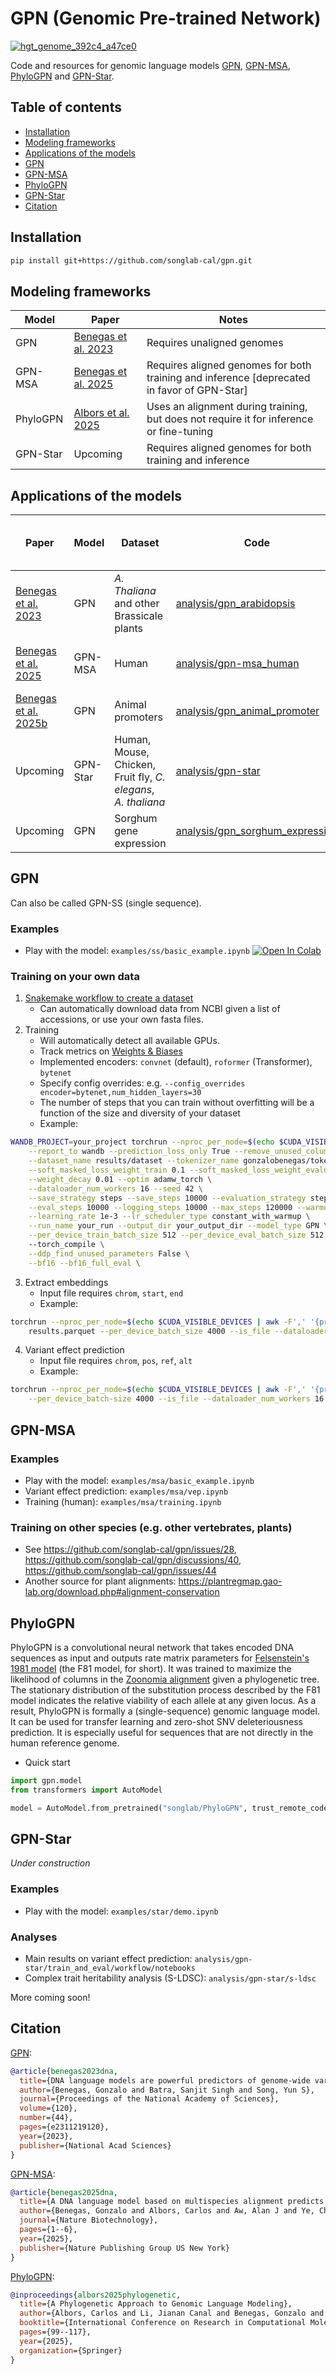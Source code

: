 # GPN (Genomic Pre-trained Network)
[![hgt_genome_392c4_a47ce0](https://github.com/user-attachments/assets/282b6204-156b-4b6d-83ff-2f4a53a9bb2e)](https://genome.ucsc.edu/s/gbenegas/gpn-arabidopsis)
 
Code and resources for genomic language models [GPN](https://doi.org/10.1073/pnas.2311219120), [GPN-MSA](https://www.nature.com/articles/s41587-024-02511-w), [PhyloGPN](https://link.springer.com/chapter/10.1007/978-3-031-90252-9_7) and [GPN-Star](...).

## Table of contents
- [Installation](#installation)
- [Modeling frameworks](#modeling-frameworks)
- [Applications of the models](#applications-of-the-models)
- [GPN](#gpn)
- [GPN-MSA](#gpn-msa)
- [PhyloGPN](#phylogpn)
- [GPN-Star](#gpn-star)
- [Citation](#citation)

## Installation
```bash
pip install git+https://github.com/songlab-cal/gpn.git
```

## Modeling frameworks
| Model | Paper | Notes |
| --------- | --- | ----------- |
| GPN | [Benegas et al. 2023](https://doi.org/10.1073/pnas.2311219120) | Requires unaligned genomes | 
| GPN-MSA | [Benegas et al. 2025](https://www.nature.com/articles/s41587-024-02511-w) | Requires aligned genomes for both training and inference [deprecated in favor of GPN-Star] |
| PhyloGPN | [Albors et al. 2025](https://link.springer.com/chapter/10.1007/978-3-031-90252-9_7) | Uses an alignment during training, but does not require it for inference or fine-tuning |
| GPN-Star | Upcoming | Requires aligned genomes for both training and inference |

## Applications of the models
| Paper |  Model | Dataset | Code | Resources on HuggingFace 🤗 |
|  -- | --- | ------- | ---- | -------------- |
| [Benegas et al. 2023](https://doi.org/10.1073/pnas.2311219120) | GPN | *A. Thaliana* and other Brassicale plants | [analysis/gpn_arabidopsis](analysis/gpn_arabidopsis) |  [Model, dataset, intermediate results](https://huggingface.co/collections/songlab/gpn-653191edcb0270ed05ad2c3e) |
| [Benegas et al. 2025](https://www.nature.com/articles/s41587-024-02511-w) | GPN-MSA | Human | [analysis/gpn-msa_human](analysis/gpn-msa_human) | [Model, dataset, benchmarks, predictions](https://huggingface.co/collections/songlab/gpn-msa-65319280c93c85e11c803887) |
| [Benegas et al. 2025b](https://www.biorxiv.org/content/10.1101/2025.02.11.637758v1) | GPN | Animal promoters | [analysis/gpn_animal_promoter](analysis/gpn_animal_promoter) | [Model, dataset, benchmarks](https://huggingface.co/collections/songlab/traitgym-6796d4fbb825d5b94e65d30f) |
| Upcoming | GPN-Star | Human, Mouse, Chicken, Fruit fly, *C. elegans*, *A. thaliana* | [analysis/gpn-star](analysis/gpn-star) | [Model, dataset, benchmarks](https://huggingface.co/collections/songlab/gpn-star-68c0c055acc2ee51d5c4f129) |
| Upcoming | GPN | Sorghum gene expression | [analysis/gpn_sorghum_expression](analysis/gpn_sorghum_expression) |  [Model, dataset](https://huggingface.co/collections/songlab/sorghum-gene-expression-prediction-68963dd31658bfb98c07ae1b) |
 
## GPN
Can also be called GPN-SS (single sequence).

### Examples
* Play with the model: `examples/ss/basic_example.ipynb` [![Open In Colab](https://colab.research.google.com/assets/colab-badge.svg)](https://colab.research.google.com/github/songlab-cal/gpn/blob/main/examples/ss/basic_example.ipynb)

### Training on your own data
1. [Snakemake workflow to create a dataset](workflow/make_dataset)
    - Can automatically download data from NCBI given a list of accessions, or use your own fasta files.
2. Training
    - Will automatically detect all available GPUs.
    - Track metrics on [Weights & Biases](https://wandb.ai/)
    - Implemented encoders: `convnet` (default), `roformer` (Transformer), `bytenet`
    - Specify config overrides: e.g. `--config_overrides encoder=bytenet,num_hidden_layers=30`
    - The number of steps that you can train without overfitting will be a function of the size and diversity of your dataset
    - Example:
```bash
WANDB_PROJECT=your_project torchrun --nproc_per_node=$(echo $CUDA_VISIBLE_DEVICES | awk -F',' '{print NF}') -m gpn.ss.run_mlm --do_train --do_eval \
    --report_to wandb --prediction_loss_only True --remove_unused_columns False \
    --dataset_name results/dataset --tokenizer_name gonzalobenegas/tokenizer-dna-mlm \
    --soft_masked_loss_weight_train 0.1 --soft_masked_loss_weight_evaluation 0.0 \
    --weight_decay 0.01 --optim adamw_torch \
    --dataloader_num_workers 16 --seed 42 \
    --save_strategy steps --save_steps 10000 --evaluation_strategy steps \
    --eval_steps 10000 --logging_steps 10000 --max_steps 120000 --warmup_steps 1000 \
    --learning_rate 1e-3 --lr_scheduler_type constant_with_warmup \
    --run_name your_run --output_dir your_output_dir --model_type GPN \
    --per_device_train_batch_size 512 --per_device_eval_batch_size 512 --gradient_accumulation_steps 1 --total_batch_size 2048 \ 
    --torch_compile \
    --ddp_find_unused_parameters False \
    --bf16 --bf16_full_eval \
```
3. Extract embeddings
    - Input file requires `chrom`, `start`, `end`
    - Example:
```bash
torchrun --nproc_per_node=$(echo $CUDA_VISIBLE_DEVICES | awk -F',' '{print NF}') -m gpn.ss.get_embeddings windows.parquet genome.fa.gz 100 your_output_dir \
    results.parquet --per_device_batch_size 4000 --is_file --dataloader_num_workers 16
```
4. Variant effect prediction
    - Input file requires `chrom`, `pos`, `ref`, `alt`
    - Example:
```bash
torchrun --nproc_per_node=$(echo $CUDA_VISIBLE_DEVICES | awk -F',' '{print NF}') -m gpn.ss.run_vep variants.parquet genome.fa.gz 512 your_output_dir results.parquet \
    --per_device_batch-size 4000 --is_file --dataloader_num_workers 16
```

## GPN-MSA

### Examples
* Play with the model: `examples/msa/basic_example.ipynb`
* Variant effect prediction: `examples/msa/vep.ipynb`
* Training (human): `examples/msa/training.ipynb`

### Training on other species (e.g. other vertebrates, plants)
* See https://github.com/songlab-cal/gpn/issues/28, https://github.com/songlab-cal/gpn/discussions/40, https://github.com/songlab-cal/gpn/issues/44
* Another source for plant alignments: https://plantregmap.gao-lab.org/download.php#alignment-conservation

## PhyloGPN
PhyloGPN is a convolutional neural network that takes encoded DNA sequences as input and outputs rate matrix parameters for [Felsenstein's 1981 model](https://en.wikipedia.org/wiki/Models_of_DNA_evolution#F81_model_(Felsenstein_1981)) (the F81 model, for short). It was trained to maximize the likelihood of columns in the [Zoonomia alignment](https://cglgenomics.ucsc.edu/november-2023-nature-zoonomia-with-expanded-primates-alignment/) given a phylogenetic tree. The stationary distribution of the substitution process described by the F81 model indicates the relative viability of each allele at any given locus. As a result, PhyloGPN is formally a (single-sequence) genomic language model. It can be used for transfer learning and zero-shot SNV deleteriousness prediction. It is especially useful for sequences that are not directly in the human reference genome.

* Quick start
```python
import gpn.model
from transformers import AutoModel

model = AutoModel.from_pretrained("songlab/PhyloGPN", trust_remote_code=True)
```

## GPN-Star
*Under construction*
### Examples
* Play with the model: `examples/star/demo.ipynb`
### Analyses
* Main results on variant effect prediction: `analysis/gpn-star/train_and_eval/workflow/notebooks`
* Complex trait heritability analysis (S-LDSC): `analysis/gpn-star/s-ldsc`

More coming soon!

## Citation
[GPN](https://doi.org/10.1073/pnas.2311219120):
```bibtex
@article{benegas2023dna,
  title={DNA language models are powerful predictors of genome-wide variant effects},
  author={Benegas, Gonzalo and Batra, Sanjit Singh and Song, Yun S},
  journal={Proceedings of the National Academy of Sciences},
  volume={120},
  number={44},
  pages={e2311219120},
  year={2023},
  publisher={National Acad Sciences}
}
```

[GPN-MSA](https://www.nature.com/articles/s41587-024-02511-w):
```bibtex
@article{benegas2025dna,
  title={A DNA language model based on multispecies alignment predicts the effects of genome-wide variants},
  author={Benegas, Gonzalo and Albors, Carlos and Aw, Alan J and Ye, Chengzhong and Song, Yun S},
  journal={Nature Biotechnology},
  pages={1--6},
  year={2025},
  publisher={Nature Publishing Group US New York}
}
```

[PhyloGPN](https://link.springer.com/chapter/10.1007/978-3-031-90252-9_7):
```bibtex
@inproceedings{albors2025phylogenetic,
  title={A Phylogenetic Approach to Genomic Language Modeling},
  author={Albors, Carlos and Li, Jianan Canal and Benegas, Gonzalo and Ye, Chengzhong and Song, Yun S},
  booktitle={International Conference on Research in Computational Molecular Biology},
  pages={99--117},
  year={2025},
  organization={Springer}
}
```
